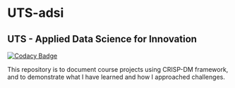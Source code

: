 # UTS-adsi

## UTS - Applied Data Science for Innovation
[![Codacy Badge](https://api.codacy.com/project/badge/Grade/87173adee17848bb9dcc12cf495135d4)](https://app.codacy.com/gh/rudecat/UTS-adsi?utm_source=github.com&utm_medium=referral&utm_content=rudecat/UTS-adsi&utm_campaign=Badge_Grade)

This repository is to document course projects using CRISP-DM framework, and to demonstrate what I have learned and how I approached challenges.